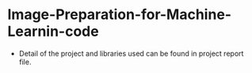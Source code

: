 # Image-Preparation-for-Machine-Learnin-code

* Detail of the project and libraries used can be found in project report file.
